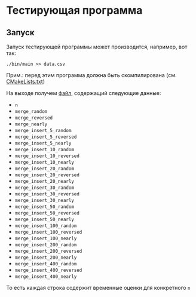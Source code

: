 # Тестирующая программа

## Запуск

Запуск тестирующей программы может производится, например, вот так:

```console
./bin/main >> data.csv
```
Прим.: перед этим программа должна быть скомпилирована (см. [CMakeLists.txt](CMakeLists.txt))

На выходе получем [файл](analyze/data.csv), содержащий следующие данные:

- `n`
- `merge_random`
- `merge_reversed`
- `merge_nearly`
- `merge_insert_5_random`
- `merge_insert_5_reversed`
- `merge_insert_5_nearly`
- `merge_insert_10_random`
- `merge_insert_10_reversed`
- `merge_insert_10_nearly`
- `merge_insert_20_random`
- `merge_insert_20_reversed`
- `merge_insert_20_nearly`
- `merge_insert_30_random`
- `merge_insert_30_reversed`
- `merge_insert_30_nearly`
- `merge_insert_50_random`
- `merge_insert_50_reversed`
- `merge_insert_50_nearly`
- `merge_insert_100_random`
- `merge_insert_100_reversed`
- `merge_insert_100_nearly`
- `merge_insert_200_random`
- `merge_insert_200_reversed`
- `merge_insert_200_nearly`
- `merge_insert_400_random`
- `merge_insert_400_reversed`
- `merge_insert_400_nearly`

То есть каждая строка содержит временные оценки для конкретного `n`
